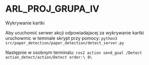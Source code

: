 # ARL_PROJ_GRUPA_IV
Wykrywanie kartki

Aby uruchomić serwer akcji odpowiadajacej za wykrywanie kartki uruchowmic w teminale skrypt przy pomocy:
`python3 src/paper_detection/paper_detection/detect_server.py`

Następnie w osobnym terminalu:
`ros2 action send_goal /Detect action_detect/action/Detect order:\ 0\`
